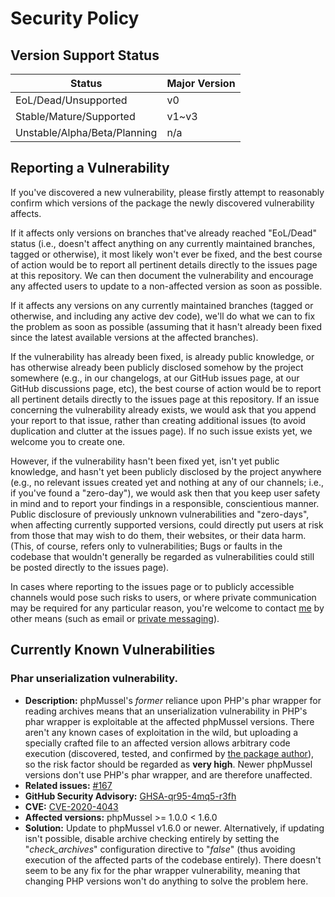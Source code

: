 # Security Policy

## Version Support Status

Status | Major Version
---|---
EoL/Dead/Unsupported | v0
Stable/Mature/Supported | v1~v3
Unstable/Alpha/Beta/Planning | n/a

## Reporting a Vulnerability

If you've discovered a new vulnerability, please firstly attempt to reasonably confirm which versions of the package the newly discovered vulnerability affects.

If it affects only versions on branches that've already reached "EoL/Dead" status (i.e., doesn't affect anything on any currently maintained branches, tagged or otherwise), it most likely won't ever be fixed, and the best course of action would be to report all pertinent details directly to the issues page at this repository. We can then document the vulnerability and encourage any affected users to update to a non-affected version as soon as possible.

If it affects any versions on any currently maintained branches (tagged or otherwise, and including any active dev code), we'll do what we can to fix the problem as soon as possible (assuming that it hasn't already been fixed since the latest available versions at the affected branches).

If the vulnerability has already been fixed, is already public knowledge, or has otherwise already been publicly disclosed somehow by the project somewhere (e.g., in our changelogs, at our GitHub issues page, at our GitHub discussions page, etc), the best course of action would be to report all pertinent details directly to the issues page at this repository. If an issue concerning the vulnerability already exists, we would ask that you append your report to that issue, rather than creating additional issues (to avoid duplication and clutter at the issues page). If no such issue exists yet, we welcome you to create one.

However, if the vulnerability hasn't been fixed yet, isn't yet public knowledge, and hasn't yet been publicly disclosed by the project anywhere (e.g., no relevant issues created yet and nothing at any of our channels; i.e., if you've found a "zero-day"), we would ask then that you keep user safety in mind and to report your findings in a responsible, conscientious manner. Public disclosure of previously unknown vulnerabilities and "zero-days", when affecting currently supported versions, could directly put users at risk from those that may wish to do them, their websites, or their data harm. (This, of course, refers only to vulnerabilities; Bugs or faults in the codebase that wouldn't generally be regarded as vulnerabilities could still be posted directly to the issues page).

In cases where reporting to the issues page or to publicly accessible channels would pose such risks to users, or where private communication may be required for any particular reason, you're welcome to contact [me](https://github.com/Maikuolan) by other means (such as email or [private messaging](https://www.facebook.com/caleb.mazalevskis)).

## Currently Known Vulnerabilities

### Phar unserialization vulnerability.
- **Description:** phpMussel's *former* reliance upon PHP's phar wrapper for reading archives means that an unserialization vulnerability in PHP's phar wrapper is exploitable at the affected phpMussel versions. There aren't any known cases of exploitation in the wild, but uploading a specially crafted file to an affected version allows arbitrary code execution (discovered, tested, and confirmed by [the package author](https://github.com/Maikuolan)), so the risk factor should be regarded as __very high__. Newer phpMussel versions don't use PHP's phar wrapper, and are therefore unaffected.
- **Related issues:** [#167](https://github.com/phpMussel/phpMussel/issues/167)
- **GitHub Security Advisory:** [GHSA-qr95-4mq5-r3fh](https://github.com/phpMussel/phpMussel/security/advisories/GHSA-qr95-4mq5-r3fh)
- **CVE:** [CVE-2020-4043](https://cve.mitre.org/cgi-bin/cvename.cgi?name=CVE-2020-4043)
- **Affected versions:** phpMussel >= 1.0.0 < 1.6.0
- **Solution:** Update to phpMussel v1.6.0 or newer. Alternatively, if updating isn't possible, disable archive checking entirely by setting the "*check_archives*" configuration directive to "*false*" (thus avoiding execution of the affected parts of the codebase entirely). There doesn't seem to be any fix for the phar wrapper vulnerability, meaning that changing PHP versions won't do anything to solve the problem here.
